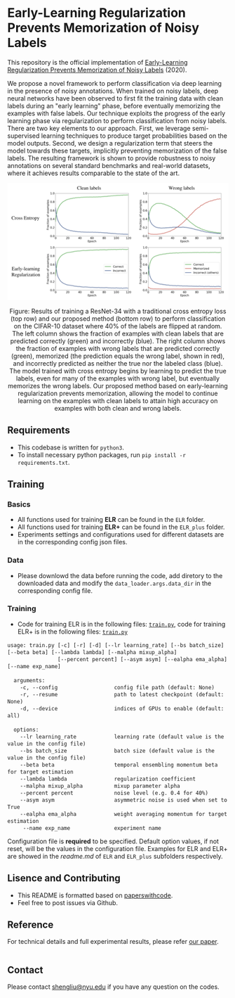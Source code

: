 # Early-Learning Regularization Prevents Memorization of Noisy Labels
This repository is the official implementation of [Early-Learning Regularization Prevents Memorization of Noisy Labels](https://arxiv.org/abs/2007.00151) (2020).

We propose a novel framework to perform classification via deep learning in the presence of noisy annotations. When trained on noisy labels, deep neural networks have been observed to first fit the training data with clean labels during an "early learning" phase, before eventually memorizing the examples with false labels. Our technique exploits the progress of the early learning phase via regularization to perform classification from noisy labels. There are two key elements to our approach. First, we leverage semi-supervised learning techniques to produce target probabilities based on the model outputs. Second, we design a regularization term that steers the model towards these targets, implicitly preventing memorization of the false labels. The resulting framework is shown to provide robustness to noisy annotations on several standard benchmarks and real-world datasets, where it achieves results comparable to the state of the art.

<p float="left" align="center">
<img src="images/illustration_of_ELR.png" width="800" /> 
<figcaption align="center">
Figure: Results of training a ResNet-34 with a traditional cross entropy loss (top row) and our proposed method (bottom row) to perform classification on the CIFAR-10 dataset where 40% of the labels are flipped at random. The left column shows the fraction of examples with clean labels that are predicted correctly (green) and incorrectly (blue). The right column shows the fraction of examples with wrong labels that are predicted correctly (green), memorized (the prediction equals the wrong label, shown in red), and incorrectly predicted as neither the true nor the labeled class (blue). The model trained with cross entropy begins by learning to predict the true labels, even for many of the examples with wrong label, but eventually memorizes the wrong labels. Our proposed method based on early-learning regularization prevents memorization, allowing the model to continue learning on the examples with clean labels to attain high accuracy on examples with both clean and wrong labels.  
</figcaption>
</p>


## Requirements
- This codebase is written for `python3`.
- To install necessary python packages, run `pip install -r requirements.txt`.


## Training
### Basics
- All functions used for training **ELR** can be found in the `ELR` folder.
- All functions used for training **ELR+** can be found in the `ELR_plus` folder.
- Experiments settings and configurations used for different datasets are in the corresponding config json files.
### Data
- Please downlowd the data before running the code, add diretory to the downloaded data and modify the `data_loader.args.data_dir` in the corresponding config file.
### Training
- Code for training ELR is in the following files: [`train.py`](./ELR/train.py), code for training ELR+ is in the following files: [`train.py`](./ELR_plus/train.py) 
```
usage: train.py [-c] [-r] [-d] [--lr learning_rate] [--bs batch_size] [--beta beta] [--lambda lambda] [--malpha mixup_alpha]
                [--percent percent] [--asym asym] [--ealpha ema_alpha]  [--name exp_name] 

  arguments:
    -c, --config                  config file path (default: None)
    -r, --resume                  path to latest checkpoint (default: None)
    -d, --device                  indices of GPUs to enable (default: all)     
  
  options:
    --lr learning_rate            learning rate (default value is the value in the config file)
    --bs batch_size               batch size (default value is the value in the config file)
    --beta beta                   temporal ensembling momentum beta for target estimation
    --lambda lambda               regularization coefficient
    --malpha mixup_alpha          mixup parameter alpha
    --percent percent             noise level (e.g. 0.4 for 40%)
    --asym asym                   asymmetric noise is used when set to True
    --ealpha ema_alpha            weight averaging momentum for target estimation
     --name exp_name              experiment name
```
Configuration file is **required** to be specified. Default option values, if not reset, will be the values in the configuration file. 
Examples for ELR and ELR+ are showed in the *readme.md* of `ELR` and `ELR_plus` subfolders respectively.
## Lisence and Contributing
- This README is formatted based on [paperswithcode](https://github.com/paperswithcode/releasing-research-code).
- Feel free to post issues via Github. 

## Reference
For technical details and full experimental results, please refer [our paper](https://arxiv.org/abs/2007.00151).
```

```
## Contact
Please contact shengliu@nyu.edu if you have any question on the codes.
